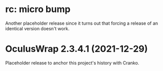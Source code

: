 # rc: micro bump

Another placeholder release since it turns out that forcing a release of an
identical version doesn't work.


# OculusWrap 2.3.4.1 (2021-12-29)

Placeholder release to anchor this project's history with Cranko.
